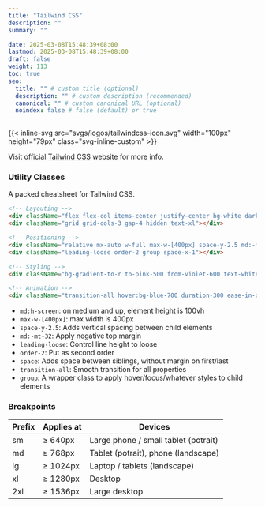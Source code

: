 ```yaml
---
title: "Tailwind CSS"
description: ""
summary: ""

date: 2025-03-08T15:48:39+08:00
lastmod: 2025-03-08T15:48:39+08:00
draft: false
weight: 113
toc: true
seo:
  title: "" # custom title (optional)
  description: "" # custom description (recommended)
  canonical: "" # custom canonical URL (optional)
  noindex: false # false (default) or true
---
```


{{< inline-svg src="svgs/logos/tailwindcss-icon.svg" width="100px" height="79px" class="svg-inline-custom" >}}

Visit official [Tailwind CSS](https://tailwindcss.com/) website for more info.

### Utility Classes

A packed cheatsheet for Tailwind CSS.

```html
<!-- Layouting -->
<div className="flex flex-col items-center justify-center bg-white dark:bg-gray-800"></div>
<div className="grid grid-cols-3 gap-4 hidden text-xl"></div>

<!-- Positioning -->
<div className="relative mx-auto w-full max-w-[400px] space-y-2.5 md:-mt-32"></div>
<div className="leading-loose order-2 group space-x-1"></div>

<!-- Styling -->
<div className="bg-gradient-to-r to-pink-500 from-violet-600 text-white active:rounded-lg focus:shadow-sm hover:border-blue-400"></div>

<!-- Animation -->
<div className="transition-all hover:bg-blue-700 duration-300 ease-in-out"></div>
```

- `md:h-screen`: on medium and up, element height is 100vh
- `max-w-[400px]`: max width is 400px
- `space-y-2.5`: Adds vertical spacing between child elements
- `md:-mt-32`: Apply negative top margin
- `leading-loose`: Control line height to loose
- `order-2`: Put as second order
- `space`: Adds space between siblings, without margin on first/last
- `transition-all`: Smooth transition for all properties
- `group`: A wrapper class to apply hover/focus/whatever styles to child elements

### Breakpoints

| Prefix | Applies at | Devices |
| --- | --- | --- |
| sm | ≥ 640px | Large phone / small tablet (potrait) |
| md | ≥ 768px | Tablet (potrait), phone (landscape) |
| lg | ≥ 1024px | Laptop / tablets (landscape) |
| xl | ≥ 1280px | Desktop |
| 2xl | ≥ 1536px | Large desktop |
